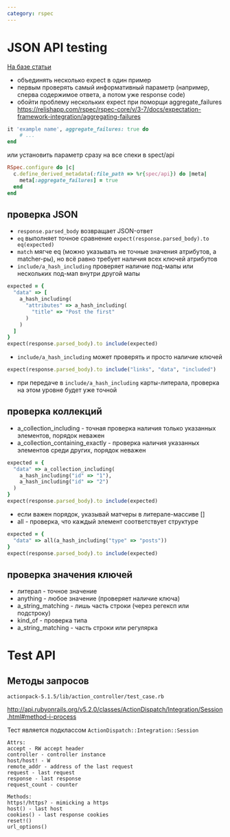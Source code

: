 ```yaml
---
category: rspec
---
```


# JSON API testing

[На базе статьи](http://timjwade.com/2016/08/01/testing-json-apis-with-rspec-composable-matchers.html)

* объединять несколько expect в один пример
* первым проверять самый информативный параметр (например, сперва содержимое ответа, а потом уже response code)
* обойти проблему нескольких expect при поморщи aggregate_failures
https://relishapp.com/rspec/rspec-core/v/3-7/docs/expectation-framework-integration/aggregating-failures
```ruby
it 'example name', aggregate_failures: true do
	# ...
end
```
или установить параметр сразу на все спеки в spect/api
```ruby
RSpec.configure do |c|
  c.define_derived_metadata(:file_path => %r{spec/api}) do |meta|
    meta[:aggregate_failures] = true
  end
end
```
## проверка JSON

* `response.parsed_body` возвращает JSON-ответ
* `eq` выполняет точное сравнение `expect(response.parsed_body).to eq(expected)`
* `match` мягче eq (можно указывать не точные значения атрибутов, а matcher-ры), но всё равно требует наличия всех ключей атрибутов
* `include/a_hash_including` проверяет наличие под-мапы или нескольких под-мап внутри другой мапы
```ruby
expected = {
  "data" => [
    a_hash_including(
      "attributes" => a_hash_including(
        "title" => "Post the first"
      )
    )
  ]
}
expect(response.parsed_body).to include(expected)
```
* `include/a_hash_including` может проверять и просто наличие ключей
```ruby
expect(response.parsed_body).to include("links", "data", "included")
```
* при передаче в `include/a_hash_including` карты-литерала, проверка на этом уровне будет уже точной

## проверка	коллекций

* a_collection_including - точная проверка наличия только указанных элементов, порядок неважен
* a_collection_containing_exactly - проверка наличия указанных элементов среди других, порядок неважен
```ruby
expected = {
  "data" => a_collection_including(
    a_hash_including("id" => "1"),
    a_hash_including("id" => "2")
  )
}
expect(response.parsed_body).to include(expected)
```
* если важен порядок, указывай матчеры в литерале-массиве []
* all - проверка, что каждый элемент соответствует структуре
```ruby
expected = {
  "data" => all(a_hash_including("type" => "posts"))
}
expect(response.parsed_body).to include(expected)
```

## проверка значения ключей
* литерал - точное значение
* anything - любое значение (проверяет наличие ключа)
* a_string_matching - лишь часть строки (через регексп или подстроку)
* kind_of - проверка типа
* a_string_matching - часть строки или регулярка

# Test API

## Методы запросов
`actionpack-5.1.5/lib/action_controller/test_case.rb`  


http://api.rubyonrails.org/v5.2.0/classes/ActionDispatch/Integration/Session.html#method-i-process

Тест является подклассом `ActionDispatch::Integration::Session`
```
Attrs:
accept - RW accept header
controller - controller instance
host/host! - W
remote_addr - address of the last request
request - last request
response - last response
request_count - counter

Methods:
https!/https? - mimicking a https
host() - last host
cookies() - last response cookies
reset!()
url_options()
```
